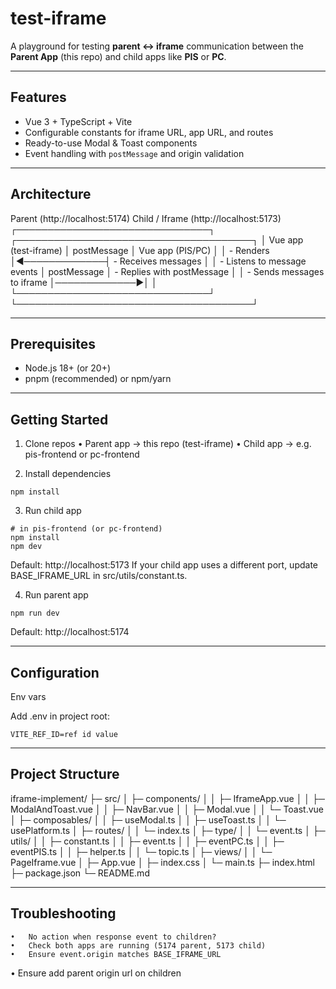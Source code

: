 # test-iframe

A playground for testing **parent ↔ iframe** communication between the **Parent App** (this repo) and child apps like **PIS** or **PC**.

---

## Features

- Vue 3 + TypeScript + Vite
- Configurable constants for iframe URL, app URL, and routes
- Ready-to-use Modal & Toast components
- Event handling with `postMessage` and origin validation

---

## Architecture
Parent (http://localhost:5174)                 Child / Iframe (http://localhost:5173)
┌───────────────────────────────┐              ┌──────────────────────────────────────┐
│ Vue app (test-iframe)         │  postMessage │ Vue app (PIS/PC)                     │
│ - Renders                     │◀─────────────┤ - Receives messages                  │
│ - Listens to message events   │  postMessage │ - Replies with postMessage           │
│ - Sends messages to iframe    │─────────────▶│                                      │
└───────────────────────────────┘              └──────────────────────────────────────┘

---

## Prerequisites

- Node.js 18+ (or 20+)
- pnpm (recommended) or npm/yarn

---

## Getting Started

1. Clone repos
	•	Parent app → this repo (test-iframe)
	•	Child app → e.g. pis-frontend or pc-frontend

2. Install dependencies
  ```
  npm install
  ```

3. Run child app
  ```
  # in pis-frontend (or pc-frontend)
  npm install
  npm dev
  ```
  Default: http://localhost:5173 
  If your child app uses a different port, update BASE_IFRAME_URL in src/utils/constant.ts.

4. Run parent app
  ```
  npm run dev
  ```
  Default: http://localhost:5174


---

## Configuration

Env vars

Add .env in project root:
```
VITE_REF_ID=ref id value
```

---

## Project Structure

iframe-implement/
├─ src/
│  ├─ components/
│  │  ├─ IframeApp.vue
│  │  ├─ ModalAndToast.vue
│  │  ├─ NavBar.vue
│  │  ├─ Modal.vue
│  │  └─ Toast.vue
│  ├─ composables/
│  │  ├─ useModal.ts
│  │  ├─ useToast.ts
│  │  └─ usePlatform.ts
│  ├─ routes/
│  │  └─ index.ts
│  ├─ type/
│  │  └─ event.ts
│  ├─ utils/
│  │  ├─ constant.ts
│  │  ├─ event.ts
│  │  ├─ eventPC.ts
│  │  ├─ eventPIS.ts
│  │  ├─ helper.ts
│  │  └─ topic.ts
│  ├─ views/
│  │  └─ PageIframe.vue
│  ├─ App.vue
│  ├─ index.css
│  └─ main.ts
├─ index.html
├─ package.json
└─ README.md

---
## Troubleshooting

	•	No action when response event to children?
	•	Check both apps are running (5174 parent, 5173 child)
	•	Ensure event.origin matches BASE_IFRAME_URL
  •	Ensure add parent origin url on children


